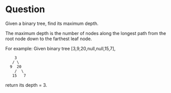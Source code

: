 # Question
Given a binary tree, find its maximum depth.

The maximum depth is the number of nodes along the longest path from the root node down to the farthest leaf node.

For example:
Given binary tree [3,9,20,null,null,15,7],
```
    3
   / \
  9  20
    /  \
   15   7
```
return its depth = 3.